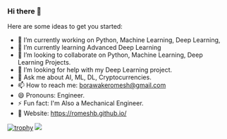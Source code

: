 ### Hi there 👋

<!--
**romeshb/romeshb** is a ✨ _special_ ✨ repository because its `README.md` (this file) appears on your GitHub profile. !-->

Here are some ideas to get you started:

- 🔭 I’m currently working on Python, Machine Learning, Deep Learning, 
- 🌱 I’m currently learning Advanced Deep Learning
- 👯 I’m looking to collaborate on Python, Machine Learning, Deep Learning Projects.
- 🤔 I’m looking for help with my Deep Learning project.
- 💬 Ask me about AI, ML, DL, Cryptocurrencies.
- 📫 How to reach me: borawakeromesh@gmail.com 
- 😄 Pronouns: Engineer.
- ⚡ Fun fact: I'm Also a Mechanical Engineer.
- 📎 Website: https://romeshb.github.io/

[![trophy](https://github-profile-trophy.vercel.app/?username=romeshb)](https://github.com/ryo-ma/github-profile-trophy)
![](https://github-profile-summary-cards.vercel.app/api/cards/profile-details?username=romeshb&theme=vue)
